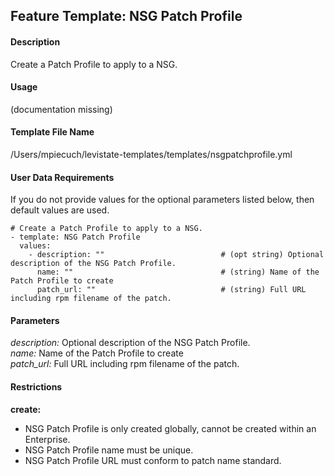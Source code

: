 ## Feature Template: NSG Patch Profile
#### Description
Create a Patch Profile to apply to a NSG.

#### Usage
(documentation missing)

#### Template File Name
/Users/mpiecuch/levistate-templates/templates/nsgpatchprofile.yml

#### User Data Requirements
If you do not provide values for the optional parameters listed below, then default values are used.

```
# Create a Patch Profile to apply to a NSG.
- template: NSG Patch Profile
  values:
    - description: ""                          # (opt string) Optional description of the NSG Patch Profile.
      name: ""                                 # (string) Name of the Patch Profile to create
      patch_url: ""                            # (string) Full URL including rpm filename of the patch.

```

#### Parameters
*description:* Optional description of the NSG Patch Profile.<br>
*name:* Name of the Patch Profile to create<br>
*patch_url:* Full URL including rpm filename of the patch.<br>


#### Restrictions
**create:**
* NSG Patch Profile is only created globally, cannot be created within an Enterprise.
* NSG Patch Profile name must be unique.
* NSG Patch Profile URL must conform to patch name standard.

